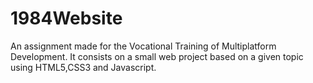 1984Website
===========

An assignment made for the Vocational Training of Multiplatform Development. It consists on a small web project based on a given topic using HTML5,CSS3 and Javascript.
